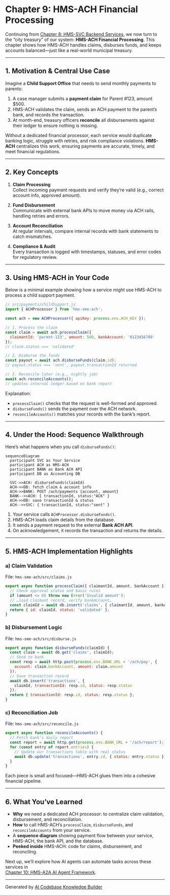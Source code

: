 # Chapter 9: HMS-ACH Financial Processing

Continuing from [Chapter 8: HMS-SVC Backend Services](08_hms_svc_backend_services_.md), we now turn to the “city treasury” of our system: **HMS-ACH Financial Processing**. This chapter shows how HMS-ACH handles claims, disburses funds, and keeps accounts balanced—just like a real-world municipal treasury.

---

## 1. Motivation & Central Use Case

Imagine a **Child Support Office** that needs to send monthly payments to parents:

1. A case manager submits a **payment claim** for Parent #123, amount \$500.  
2. HMS-ACH validates the claim, sends an ACH payment to the parent’s bank, and records the transaction.  
3. At month-end, treasury officers **reconcile** all disbursements against their ledger to ensure nothing is missing.

Without a dedicated financial processor, each service would duplicate banking logic, struggle with retries, and risk compliance violations. **HMS-ACH** centralizes this work, ensuring payments are accurate, timely, and meet financial regulations.

---

## 2. Key Concepts

1. **Claim Processing**  
   Collect incoming payment requests and verify they’re valid (e.g., correct account info, approved amount).

2. **Fund Disbursement**  
   Communicate with external bank APIs to move money via ACH rails, handling retries and errors.

3. **Account Reconciliation**  
   At regular intervals, compare internal records with bank statements to catch mismatches.

4. **Compliance & Audit**  
   Every transaction is logged with timestamps, statuses, and error codes for regulatory review.

---

## 3. Using HMS-ACH in Your Code

Below is a minimal example showing how a service might use HMS-ACH to process a child support payment.

```js
// src/payments/childSupport.js
import { ACHProcessor } from 'hms-sme-ach';

const ach = new ACHProcessor({ apiKey: process.env.ACH_KEY });

// 1. Process the claim
const claim = await ach.processClaim({
  claimantId: 'parent-123', amount: 500, bankAccount: '0123456789'
});
// claim.status === 'validated'

// 2. Disburse the funds
const payout = await ach.disburseFunds(claim.id);
// payout.status === 'sent', payout.transactionId returned

// 3. Reconcile later (e.g., nightly job)
await ach.reconcileAccounts();
// updates internal ledger based on bank report
```

Explanation:
- `processClaim()` checks that the request is well-formed and approved.
- `disburseFunds()` sends the payment over the ACH network.
- `reconcileAccounts()` matches your records with the bank’s report.

---

## 4. Under the Hood: Sequence Walkthrough

Here’s what happens when you call `disburseFunds()`:

```mermaid
sequenceDiagram
  participant SVC as Your Service
  participant ACH as HMS-ACH
  participant BANK as Bank ACH API
  participant DB as Accounting DB

  SVC->>ACH: disburseFunds(claimId)
  ACH->>DB: fetch claim & account info
  ACH->>BANK: POST /ach/payments {account, amount}
  BANK-->>ACH: { transactionId, status:"ACK" }
  ACH->>DB: save transactionId & status
  ACH-->>SVC: { transactionId, status:"sent" }
```

1. Your service calls `ACHProcessor.disburseFunds()`.  
2. HMS-ACH loads claim details from the database.  
3. It sends a payment request to the external **Bank ACH API**.  
4. On acknowledgement, it records the transaction and returns the details.

---

## 5. HMS-ACH Implementation Highlights

### a) Claim Validation

File: `hms-sme-ach/src/claims.js`
```js
export async function processClaim({ claimantId, amount, bankAccount }) {
  // Check approval status and basic rules
  if (amount <= 0) throw new Error('Invalid amount');
  // …load claimant record, verify bankAccount…
  const claimId = await db.insert('claims', { claimantId, amount, bankAccount });
  return { id: claimId, status: 'validated' };
}
```

### b) Disbursement Logic

File: `hms-sme-ach/src/disburse.js`
```js
export async function disburseFunds(claimId) {
  const claim = await db.get('claims', claimId);
  // Send to bank
  const resp = await http.post(process.env.BANK_URL + '/ach/pay', {
    account: claim.bankAccount, amount: claim.amount
  });
  // Save transaction record
  await db.insert('transactions', {
    claimId, transactionId: resp.id, status: resp.status
  });
  return { transactionId: resp.id, status: resp.status };
}
```

### c) Reconciliation Job

File: `hms-sme-ach/src/reconcile.js`
```js
export async function reconcileAccounts() {
  // Fetch bank’s daily report
  const report = await http.get(process.env.BANK_URL + '/ach/report');
  for (const entry of report.entries) {
    // Update our transactions table with real status
    await db.update('transactions', entry.id, { status: entry.status });
  }
}
```

Each piece is small and focused—HMS-ACH glues them into a cohesive financial pipeline.

---

## 6. What You’ve Learned

- **Why** we need a dedicated ACH processor: to centralize claim validation, disbursement, and reconciliation.  
- **How** to call HMS-ACH’s `processClaim`, `disburseFunds`, and `reconcileAccounts` from your service.  
- A **sequence diagram** showing payment flow between your service, HMS-ACH, the bank API, and the database.  
- **Peeked inside** HMS-ACH: code for claims, disbursement, and reconciling.

Next up, we’ll explore how AI agents can automate tasks across these services in  
[Chapter 10: HMS-A2A AI Agent Framework](10_hms_a2a_ai_agent_framework_.md).

---

Generated by [AI Codebase Knowledge Builder](https://github.com/The-Pocket/Tutorial-Codebase-Knowledge)